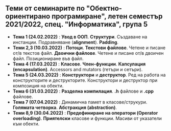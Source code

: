 ## Теми от семинарите по "Обектно-ориентирано програмиране", летен семестър 2021/2022, спец. "Информатика", група 5 ##

- **Тема 1 (24.02.2022)** : **Увод в ООП**. **Структури**. Създаване на инстанции. Подравняване (**alignment**). **Padding**.  
- **Теми 2,3 (10.03.2022)** : **Потоци**. **Текстови файлове**. Четене и писане от/в текстов файл. **Двоични файлове**. Четене и писане от/в двоичен файл. Позициониране във файл.  
- **Тема 4 (17.03.2022)** : **Класове**. **Член-функции**. **Капсулация (encapsulation)**. Accessors and mutators (гетъри и сетъри).  
- **Тема 5 (24.03.2022)** : **Конструктори** и **деструктор**. Ред на работа на конструкторите и деструкторите. Конструктори и деструктор при композиция на обекти.  
- **Тема 6 (31.03.2022)** : **Разделна компилация**.  **.h** файлове и **.cpp** файлове.  
- **Тема 7 (07.04.2022)** : Динамична памет в класове/струкури. **Голямата четворка**. **Абстракция (abstraction)**.  
- **Теми 8,9 (30.04.2022)** : **Предефиниране на оператори (Operator overloading)**. **Приятелски** класове и функции. Масиви от указатели към обекти.  
